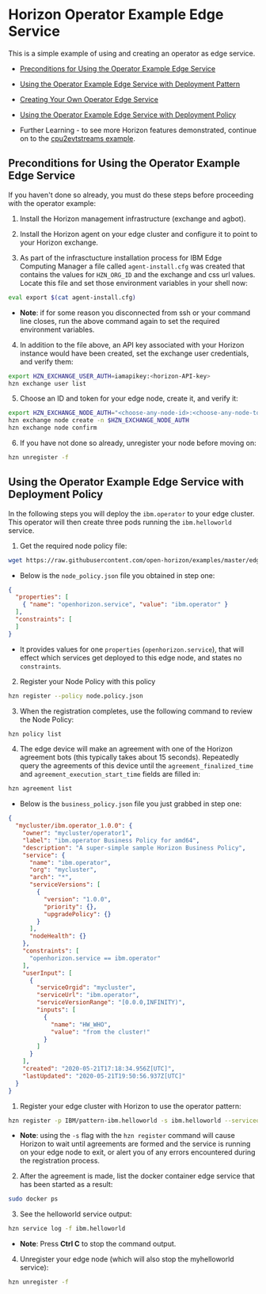 # Horizon Operator Example Edge Service

This is a simple example of using and creating an operator as edge service.

- [Preconditions for Using the Operator Example Edge Service](#preconditions)
- [Using the Operator Example Edge Service with Deployment Pattern](PatternRegister.md)
- [Creating Your Own Operator Edge Service](CreateService.md)


- [Using the Operator Example Edge Service with Deployment Policy](#using-operator-pattern)

- Further Learning - to see more Horizon features demonstrated, continue on to the [cpu2evtstreams example](../../evtstreams/cpu2evtstreams).

## <a id=preconditions></a> Preconditions for Using the Operator Example Edge Service

If you haven't done so already, you must do these steps before proceeding with the operator example:

1. Install the Horizon management infrastructure (exchange and agbot).

2. Install the Horizon agent on your edge cluster and configure it to point to your Horizon exchange.

3. As part of the infrasctucture installation process for IBM Edge Computing Manager a file called `agent-install.cfg` was created that contains the values for `HZN_ORG_ID` and the exchange and css url values. Locate this file and set those environment variables in your shell now:

```bash
eval export $(cat agent-install.cfg)
```

 - **Note**: if for some reason you disconnected from ssh or your command line closes, run the above command again to set the required environment variables.

4. In addition to the file above, an API key associated with your Horizon instance would have been created, set the exchange user credentials, and verify them:

```bash
export HZN_EXCHANGE_USER_AUTH=iamapikey:<horizon-API-key>
hzn exchange user list
```

5. Choose an ID and token for your edge node, create it, and verify it:

```bash
export HZN_EXCHANGE_NODE_AUTH="<choose-any-node-id>:<choose-any-node-token>"
hzn exchange node create -n $HZN_EXCHANGE_NODE_AUTH
hzn exchange node confirm
```

6. If you have not done so already, unregister your node before moving on:
 ```bash
hzn unregister -f
```

## <a id=using-helloworld-pattern></a> Using the Operator Example Edge Service with Deployment Policy

In the following steps you will deploy the `ibm.operator` to your edge cluster. This operator will then create three pods running the `ibm.helloworld` service. 

1. Get the required node policy file:
```bash
wget https://raw.githubusercontent.com/open-horizon/examples/master/edge/services/operator/horizon/node.policy.json
```

- Below is the `node_policy.json` file you obtained in step one:

```json
{
  "properties": [
    { "name": "openhorizon.service", "value": "ibm.operator" }
  ],
  "constraints": [
  ]
}
```

- It provides values for one `properties` (`openhorizon.service`), that will effect which services get deployed to this edge node, and states no `constraints`.

2. Register your Node Policy with this policy
```bash
hzn register --policy node.policy.json
```

3. When the registration completes, use the following command to review the Node Policy:
```bash
hzn policy list
```

4. The edge device will make an agreement with one of the Horizon agreement bots (this typically takes about 15 seconds). Repeatedly query the agreements of this device until the `agreement_finalized_time` and `agreement_execution_start_time` fields are filled in:

```bash
hzn agreement list
```

- Below is the `business_policy.json` file you just grabbed in step one:

```json
{
  "mycluster/ibm.operator_1.0.0": {
    "owner": "mycluster/operator1",
    "label": "ibm.operator Business Policy for amd64",
    "description": "A super-simple sample Horizon Business Policy",
    "service": {
      "name": "ibm.operator",
      "org": "mycluster",
      "arch": "*",
      "serviceVersions": [
        {
          "version": "1.0.0",
          "priority": {},
          "upgradePolicy": {}
        }
      ],
      "nodeHealth": {}
    },
    "constraints": [
      "openhorizon.service == ibm.operator"
    ],
    "userInput": [
      {
        "serviceOrgid": "mycluster",
        "serviceUrl": "ibm.operator",
        "serviceVersionRange": "[0.0.0,INFINITY)",
        "inputs": [
          {
            "name": "HW_WHO",
            "value": "from the cluster!"
          }
        ]
      }
    ],
    "created": "2020-05-21T17:18:34.956Z[UTC]",
    "lastUpdated": "2020-05-21T19:50:56.937Z[UTC]"
  }
}
```







1. Register your edge cluster with Horizon to use the operator pattern:

```bash
hzn register -p IBM/pattern-ibm.helloworld -s ibm.helloworld --serviceorg IBM
```
 - **Note**: using the `-s` flag with the `hzn register` command will cause Horizon to wait until agreements are formed and the service is running on your edge node to exit, or alert you of any errors encountered during the registration process. 

2. After the agreement is made, list the docker container edge service that has been started as a result:

``` bash
sudo docker ps
```

3. See the helloworld service output:

``` bash
hzn service log -f ibm.helloworld
```
 - **Note**: Press **Ctrl C** to stop the command output.

4. Unregister your edge node (which will also stop the myhelloworld service):

```bash
hzn unregister -f
```
